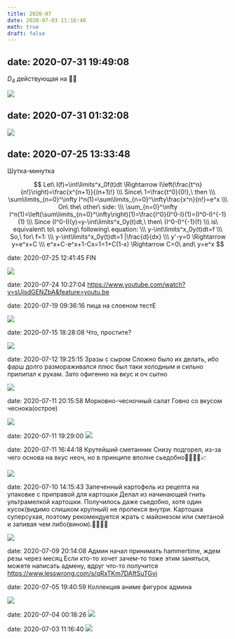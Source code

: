 ```yaml
---
title: 2020-07
date: 2020-07-03 11:16:40
math: true
draft: false
---
```


## date: 2020-07-31 19:49:08
$D_4$ действующая на 👌🏻

![](/img/vk/eE3z77jBV6U.jpg)

## date: 2020-07-31 01:32:08
![](/img/vk/0iGqsaZi2CY.jpg)

## date: 2020-07-25 13:33:48
Шутка-минутка

$$
Let\ I(f)=\int\limits^x_0f(t)dt \Rightarrow I\left(\frac{t^n}{n!}\right)=\frac{x^{n+1}}{(n+1)!} \\\
Since\ 1=\frac{t^0}{0!},\ then \\\
\sum\limits_{n=0}^\infty I^n(1)=\sum\limits_{n=0}^\infty\frac{x^n}{n!}=e^x \\\
On\ the\ other\ side: \\\
\sum_{n=0}^\infty I^n(1)=\left(\sum\limits_{n=0}^\infty\right)(1)=\frac{I^0}{I^0-I}(1)=(I^0-I)^{-1}(1) \\\
Since (I^0-I)(y)=y-\int\limits^x_0y(t)dt,\ then\ (I^0-I)^{-1}(f) \\\
is\ equivalent\ to\ solving\ following\ equation: \\\
y-\int\limits^x_0y(t)dt=f \\\
So,\ for\ f=1: \\\
y-\int\limits^x_0y(t)dt=1 |\frac{d}{dx} \\\
y'-y=0 \Rightarrow y=e^x+C \\\
e^x+C-e^x+1-Cx=1=1+C(1-x) \Rightarrow C=0\ and\ y=e^x
$$

date: 2020-07-25 12:41:45
FIN

![](/img/vk/LqmznQAokoc.jpg)

date: 2020-07-24 10:27:04
https://www.youtube.com/watch?v=sUjsdGENZbA&feature=youtu.be

date: 2020-07-19 09:36:16
пица на слоеном тестЕ

![](/img/vk/8TAxd7Uq_rw.jpg)

date: 2020-07-15 18:28:08
Что, простите?

![](/img/vk/h68h5-Dyl-s.jpg)

date: 2020-07-12 19:25:15
Зразы с сыром
Сложно было их делать, ибо фарш долго размораживался плюс был таки холодным и сильно прилипал к рукам. Зато офигенно на вкус и оч сытно

![](/img/vk/fLHDs08by3s.jpg)

date: 2020-07-11 20:15:58
Морковно-чесночный салат
Говно со вкусом чеснока(острое)

![](/img/vk/QhVNu6lw7SU.jpg)

date: 2020-07-11 19:29:00
![](/img/vk/fPQs22ufDTo.jpg)

date: 2020-07-11 16:44:18
Крутейший сметанник
Снизу подгорел, из-за чего основа на вкус неоч, но в принципе вполне сьедобно👍🏻👉🏻📈

![](/img/vk/Xc4sl6jSrak.jpg)

date: 2020-07-10 14:15:43
Запеченный картофель из рецепта на упаковке с приправой для картошки
Делал из начинающей гнить ультрамелкой картошки. Получилось даже сьедобно, хотя один кусок(видимо слишком крупный) не пропекся внутри. Картошка суперсухая, поэтому рекомендуется жрать с майонезом или сметаной и запивая чем либо(вином).👍🏻🍓💋

![](/img/vk/F606o42hZ7o.jpg)

date: 2020-07-09 20:14:08
Админ начал принимать hammertime, ждем резы через месяц
Если кто-то хочет зачем-то тоже этим заняться, можете написать адмену, вдруг что-то получится
https://www.lesswrong.com/s/qRxTKm7DAftSuTGvj

date: 2020-07-05 19:40:59
Коллекция аниме фигурок админа

![](/img/vk/UFOeVdltNx4.jpg)

date: 2020-07-04 00:18:26
![](/img/vk/4Pfhfv69siY.jpg)

date: 2020-07-03 11:16:40
![](/img/vk/L4tTyXzUoa4.jpg)
